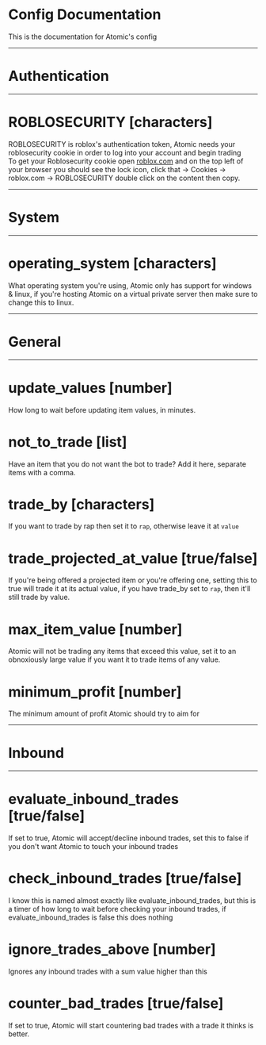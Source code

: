 # Config Documentation

This is the documentation for Atomic's config
***
# Authentication
***
# ROBLOSECURITY [characters]

ROBLOSECURITY is roblox's authentication token, Atomic needs your roblosecurity cookie in order to log into your account and begin trading  
To get your Roblosecurity cookie open [roblox.com](https://roblox.com) and on the top left of your browser you should see the lock icon, click that -> Cookies -> roblox.com -> ROBLOSECURITY double click on the content then copy.

***
# System
***

# operating_system [characters]

What operating system you're using, Atomic only has support for windows & linux, if you're hosting Atomic on a virtual private server then make sure to change this to linux.  

***
# General
***

# update_values [number]

How long to wait before updating item values, in minutes.

# not_to_trade [list]

Have an item that you do not want the bot to trade? Add it here, separate items with a comma.

# trade_by [characters]

If you want to trade by rap then set it to `rap`, otherwise leave it at `value`

# trade_projected_at_value [true/false]

If you're being offered a projected item or you're offering one, setting this to true will trade it at its actual value, if you have trade_by set to `rap`, then it'll still trade by value.

# max_item_value [number]

Atomic will not be trading any items that exceed this value, set it to an obnoxiously large value if you want it to trade items of any value.

# minimum_profit [number]

The minimum amount of profit Atomic should try to aim for

***
# Inbound
***

# evaluate_inbound_trades [true/false]

If set to true, Atomic will accept/decline inbound trades, set this to false if you don't want Atomic to touch your inbound trades

# check_inbound_trades [true/false]

I know this is named almost exactly like evaluate_inbound_trades, but this is a timer of how long to wait before checking your inbound trades, if evaluate_inbound_trades is false this does nothing

# ignore_trades_above [number]

Ignores any inbound trades with a sum value higher than this

# counter_bad_trades [true/false]

If set to true, Atomic will start countering bad trades with a trade it thinks is better.

